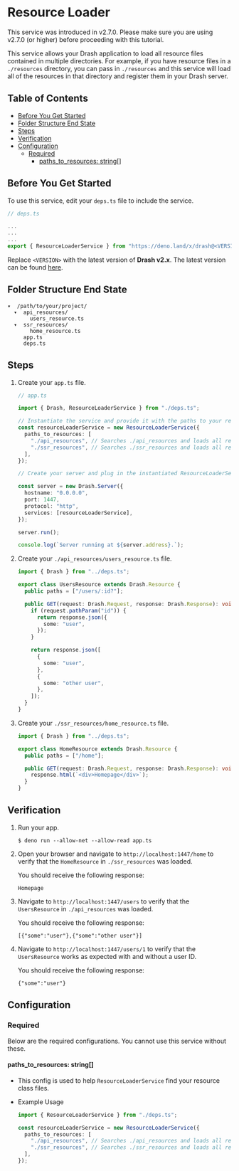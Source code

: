 # Resource Loader

This service was introduced in v2.7.0. Please make sure you are using v2.7.0 (or
higher) before proceeding with this tutorial.

This service allows your Drash application to load all resource files contained
in multiple directories. For example, if you have resource files in a
`./resources` directory, you can pass in `./resources` and this service will
load all of the resources in that directory and register them in your Drash
server.

## Table of Contents

- [Before You Get Started](#before-you-get-started)
- [Folder Structure End State](#folder-structure-end-state)
- [Steps](#steps)
- [Verification](#verification)
- [Configuration](#configuration)
  - [Required](#required)
    - [paths_to_resources: string[]](#paths-to-resources-string)

## Before You Get Started

To use this service, edit your `deps.ts` file to include the service.

```typescript
// deps.ts

...
...
...
export { ResourceLoaderService } from "https://deno.land/x/drash@<VERSION>/src/services/resource_loader/resource_loader.ts";
```

Replace `<VERSION>` with the latest version of **Drash v2.x**. The latest
version can be found [here](https://github.com/drashland/drash/releases/latest).

## Folder Structure End State

```text
▾  /path/to/your/project/
  ▾  api_resources/
       users_resource.ts
  ▾  ssr_resources/
       home_resource.ts
     app.ts
     deps.ts
```

## Steps

1. Create your `app.ts` file.

   ```typescript
   // app.ts

   import { Drash, ResourceLoaderService } from "./deps.ts";

   // Instantiate the service and provide it with the paths to your resources
   const resourceLoaderService = new ResourceLoaderService({
     paths_to_resources: [
       "./api_resources", // Searches ./api_resources and loads all resources
       "./ssr_resources", // Searches ./ssr_resources and loads all resources
     ],
   });

   // Create your server and plug in the instantiated ResourceLoaderService class

   const server = new Drash.Server({
     hostname: "0.0.0.0",
     port: 1447,
     protocol: "http",
     services: [resourceLoaderService],
   });

   server.run();

   console.log(`Server running at ${server.address}.`);
   ```

1. Create your `./api_resources/users_resource.ts` file.

   ```typescript
   import { Drash } from "../deps.ts";

   export class UsersResource extends Drash.Resource {
     public paths = ["/users/:id?"];

     public GET(request: Drash.Request, response: Drash.Response): void {
       if (request.pathParam("id")) {
         return response.json({
           some: "user",
         });
       }

       return response.json([
         {
           some: "user",
         },
         {
           some: "other user",
         },
       ]);
     }
   }
   ```

1. Create your `./ssr_resources/home_resource.ts` file.

   ```typescript
   import { Drash } from "../deps.ts";

   export class HomeResource extends Drash.Resource {
     public paths = ["/home"];

     public GET(request: Drash.Request, response: Drash.Response): void {
       response.html(`<div>Homepage</div>`);
     }
   }
   ```

## Verification

1. Run your app.

   ```shell
   $ deno run --allow-net --allow-read app.ts
   ```

2. Open your browser and navigate to `http://localhost:1447/home` to verify that
   the `HomeResource` in `./ssr_resources` was loaded.

   You should receive the following response:

   ```text
   Homepage
   ```

3. Navigate to `http://localhost:1447/users` to verify that the `UsersResource`
   in `./api_resources` was loaded.

   You should receive the following response:

   ```text
   [{"some":"user"},{"some":"other user"}]
   ```

4. Navigate to `http://localhost:1447/users/1` to verify that the
   `UsersResource` works as expected with and without a user ID.

   You should receive the following response:

   ```text
   {"some":"user"}
   ```

## Configuration

### Required

Below are the required configurations. You cannot use this service without
these.

#### paths_to_resources: string[]

- This config is used to help `ResourceLoaderService` find your resource class
  files.
- Example Usage

  ```typescript
  import { ResourceLoaderService } from "./deps.ts";

  const resourceLoaderService = new ResourceLoaderService({
    paths_to_resources: [
      "./api_resources", // Searches ./api_resources and loads all resources
      "./ssr_resources", // Searches ./ssr_resources and loads all resources
    ],
  });
  ```
